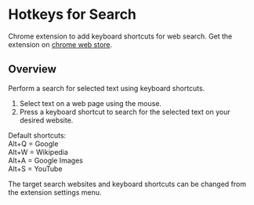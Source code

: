 # Hotkeys for Search
Chrome extension to add keyboard shortcuts for web search.
Get the extension on [chrome web store](https://chrome.google.com/webstore/detail/hotkeys-for-search/gfmeadbjkfhkeklgaomifcaihbhpeido).

## Overview

Perform a search for selected text using keyboard shortcuts.
1. Select text on a web page using the mouse.
2. Press a keyboard shortcut to search for the selected text on your desired website.

Default shortcuts:  
Alt+Q = Google  
Alt+W = Wikipedia  
Alt+A = Google Images  
Alt+S = YouTube  

The target search websites and keyboard shortcuts can be changed from the extension settings menu.
